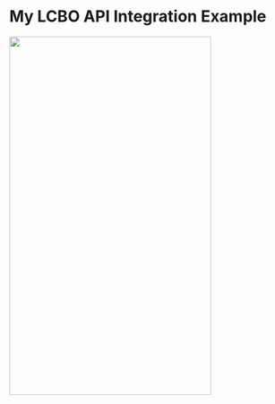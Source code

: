 # My LCBO API Integration Example

<img src="http://quaindinteractive.com/github/liquor_market/S81104-22241496.jpg" data-canonical-src="http://quaindinteractive.com/github/liquor_market/S81104-22241496.jpg" width="360" height="640" />

